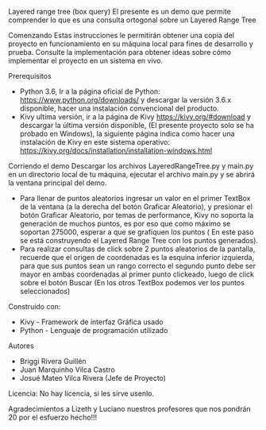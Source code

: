 Layered range tree (box query)
El presente es un demo que permite comprender lo que es una consulta ortogonal sobre un Layered Range Tree

Comenzando
Estas instrucciones le permitirán obtener una copia del proyecto en funcionamiento en su máquina local para fines de desarrollo y prueba. Consulte la implementación para obtener ideas sobre cómo implementar el proyecto en un sistema en vivo.

Prerequisitos
- Python 3.6, Ir a la página oficial de Python: https://www.python.org/downloads/ y descargar la versión 3.6.x disponible, hacer una instalación convencional del producto.
- Kivy ultima versión, ir a la página de Kivy https://kivy.org/#download y descargar la última versión disponible, (El presente proyecto solo se ha probado en Windows), la siguiente página indica como hacer una instalación de Kivy en este sistema operativo: https://kivy.org/docs/installation/installation-windows.html

Corriendo el demo
Descargar los archivos LayeredRangeTree.py y main.py en un directorio local de tu máquina, ejecutar el archivo main.py y se abrirá la ventana principal del demo.

- Para llenar de puntos aleatorios ingresar un valor en el primer TextBox de la ventana (a la derecha del botón Graficar Aleatorio), y presionar el botón Graficar Aleatorio, por temas de performance, Kivy no soporta la generación de muchos puntos, es por eso que como máximo se soportan 275000, esperar a que se grafiquen los puntos ( En este paso se está construyendo el Layered Range Tree con los puntos generados).
- Para realizar consultas de click sobre 2 puntos aleatorios de la pantalla, recuerde que el origen de coordenadas es la esquina inferior izquierda, para que sus puntos sean un rango correcto el segundo punto debe ser mayor en ambas coordenadas al primer punto clickeado, luego de click sobre el botón Buscar (En los otros TextBox podemos ver los puntos seleccionados)

Construido con:
- Kivy - Framework de interfaz Gráfica usado
- Python - Lenguaje de programación utilizado

Autores
- Briggi Rivera Guillén
- Juan Marquinho Vilca Castro
- Josué Mateo Vilca Rivera (Jefe de Proyecto)

Licencia: No hay licencia, si les sirve usenlo.

Agradecimientos a Lizeth y Luciano nuestros profesores que nos pondrán 20 por el esfuerzo hecho!!!
 
